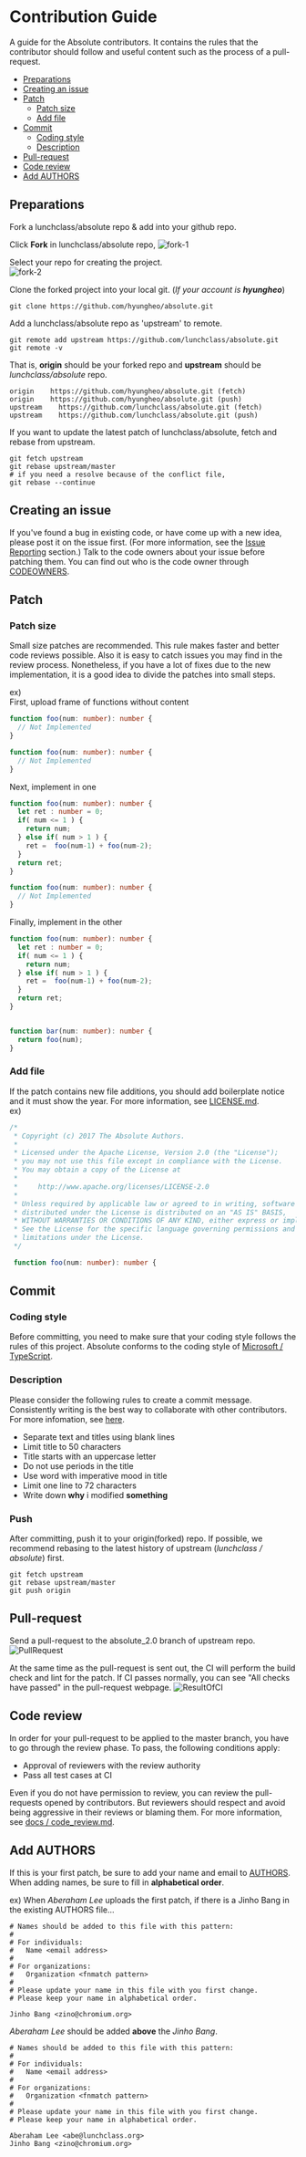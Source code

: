 # Contribution Guide
A guide for the Absolute contributors.
It contains the rules that the contributor should follow and useful content such as the process of a pull-request.  

- [Preparations](#preparations)  
- [Creating an issue](#creating-an-issue)
- [Patch](#patch)  
  - [Patch size](#patch-size)  
  - [Add file](#add-file)
- [Commit](#commit)  
  - [Coding style](#coding-style)  
  - [Description](#description)
- [Pull-request](#pull-request)
- [Code review](#code-review)
- [Add AUTHORS](#add-authors)

## Preparations
Fork a lunchclass/absolute repo & add into your github repo.  

Click **Fork** in lunchclass/absolute repo,
![fork-1](https://hyungheo.github.io/png/fork-1.png)

Select your repo for creating the project.  
![fork-2](https://hyungheo.github.io/png/fork-2.png)

Clone the forked project into your local git. (*If your account is **hyungheo***)
```
git clone https://github.com/hyungheo/absolute.git
```
Add a lunchclass/absolute repo as 'upstream' to remote.
```
git remote add upstream https://github.com/lunchclass/absolute.git
git remote -v
```

That is, **origin** should be your forked repo and **upstream** should be *lunchclass/absolute* repo.
```
origin    https://github.com/hyungheo/absolute.git (fetch)
origin    https://github.com/hyungheo/absolute.git (push)
upstream	https://github.com/lunchclass/absolute.git (fetch)
upstream	https://github.com/lunchclass/absolute.git (push)
```

If you want to update the latest patch of lunchclass/absolute, fetch and rebase from upstream.
```
git fetch upstream
git rebase upstream/master
# if you need a resolve because of the conflict file,
git rebase --continue
```

## Creating an issue
If you've found a bug in existing code, or have come up with a new idea, please post it on the issue first.
(For more information, see the [Issue Reporting](/docs/issue_reporting.md) section.)
Talk to the code owners about your issue before patching them.
You can find out who is the code owner through [CODEOWNERS](https://github.com/lunchclass/absolute/blob/master/docs/CODEOWNERS).

## Patch
### Patch size
Small size patches are recommended. This rule makes faster and better code reviews possible.
Also it is easy to catch issues you may find in the review process.
Nonetheless, if you have a lot of fixes due to the new implementation, it is a good idea to divide the patches into small steps.

ex)   
First, upload frame of functions without content
```TypeScript
function foo(num: number): number {
  // Not Implemented
}

function foo(num: number): number {
  // Not Implemented
}
```

Next, implement in one
```TypeScript
function foo(num: number): number {
  let ret : number = 0;
  if( num <= 1 ) {
    return num;
  } else if( num > 1 ) {
    ret =  foo(num-1) + foo(num-2);
  }
  return ret;
}

function foo(num: number): number {
  // Not Implemented
}
```

Finally, implement in the other
```TypeScript
function foo(num: number): number {
  let ret : number = 0;
  if( num <= 1 ) {
    return num;
  } else if( num > 1 ) {
    ret =  foo(num-1) + foo(num-2);
  }
  return ret;
}


function bar(num: number): number {
  return foo(num);
}
```

### Add file
If the patch contains new file additions, you should add boilerplate notice and it must show the year. For more information, see [LICENSE.md](/LICENSE.md).  
ex)  
```TypeScript
/*
 * Copyright (c) 2017 The Absolute Authors.
 *
 * Licensed under the Apache License, Version 2.0 (the "License");
 * you may not use this file except in compliance with the License.
 * You may obtain a copy of the License at
 *
 *     http://www.apache.org/licenses/LICENSE-2.0
 *
 * Unless required by applicable law or agreed to in writing, software
 * distributed under the License is distributed on an "AS IS" BASIS,
 * WITHOUT WARRANTIES OR CONDITIONS OF ANY KIND, either express or implied.
 * See the License for the specific language governing permissions and
 * limitations under the License.
 */

 function foo(num: number): number {
```

## Commit
### Coding style
Before committing, you need to make sure that your coding style follows the rules of this project. Absolute conforms to the coding style of
[Microsoft / TypeScript](https://github.com/Microsoft/TypeScript/wiki/Coding-guidelines).  

### Description
Please consider the following rules to create a commit message. Consistently writing is the best way to collaborate with other contributors. For more infomation, see
[here](https://chris.beams.io/posts/git-commit).  

- Separate text and titles using blank lines
- Limit title to 50 characters
- Title starts with an uppercase letter
- Do not use periods in the title
- Use word with imperative mood in title
- Limit one line to 72 characters
- Write down **why** i modified **something**

### Push
After committing, push it to your origin(forked) repo.
If possible, we recommend rebasing to the latest history of upstream (*lunchclass / absolute*) first.
```
git fetch upstream
git rebase upstream/master
git push origin
```

## Pull-request
Send a pull-request to the absolute_2.0 branch of upstream repo.
![PullRequest](https://hyungheo.github.io/png/pullrequest.png)

At the same time as the pull-request is sent out, the CI will perform the build check and lint for the patch.
If CI passes normally, you can see "All checks have passed" in the pull-request webpage.
![ResultOfCI](https://hyungheo.github.io/png/ci.sample.png)

## Code review
In order for your pull-request to be applied to the master branch, you have to go through the review phase.
To pass, the following conditions apply:
- Approval of reviewers with the review authority
- Pass all test cases at CI

Even if you do not have permission to review, you can review the pull-requests opened by contributors.
But reviewers should respect and avoid being aggressive in their reviews or blaming them.
For more information, see [docs / code_review.md](/docs/code_review.md).

## Add AUTHORS
If this is your first patch, be sure to add your name and email to [AUTHORS](https://github.com/lunchclass/absolute/blob/master/docs/AUTHORS). When adding names, be sure to fill in **alphabetical order**.

ex) When *Aberaham Lee* uploads the first patch, if there is a Jinho Bang in the existing AUTHORS file...
```
# Names should be added to this file with this pattern:
#
# For individuals:
#   Name <email address>
#
# For organizations:
#   Organization <fnmatch pattern>
#
# Please update your name in this file with you first change.
# Please keep your name in alphabetical order.

Jinho Bang <zino@chromium.org>
```

*Aberaham Lee* should be added **above** the *Jinho Bang*.
```
# Names should be added to this file with this pattern:
#
# For individuals:
#   Name <email address>
#
# For organizations:
#   Organization <fnmatch pattern>
#
# Please update your name in this file with you first change.
# Please keep your name in alphabetical order.

Aberaham Lee <abe@lunchclass.org>
Jinho Bang <zino@chromium.org>
```
